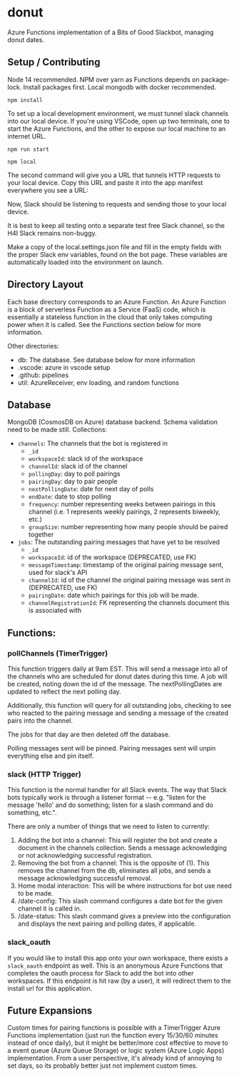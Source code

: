 # donut

Azure Functions implementation of a Bits of Good Slackbot, managing donut dates.

## Setup / Contributing

Node 14 recommended. NPM over yarn as Functions depends on package-lock. Install packages first. Local mongodb with docker recommended.

```
npm install
```

To set up a local development environment, we must tunnel slack channels into our local device. If you're using VSCode, open up two terminals, one to start the Azure Functions, and the other to expose our local machine to an internet URL.

```
npm run start
```

```
npm local 
```

The second command will give you a URL that tunnels HTTP requests to your local device. Copy this URL and paste it into the app manifest everywhere you see a URL:

Now, Slack should be listening to requests and sending those to your local device.

It is best to keep all testing onto a separate test free Slack channel, so the H4I Slack remains non-buggy.

Make a copy of the local.settings.json file and fill in the empty fields with the proper Slack env variables, found on the bot page. These variables are automatically loaded into the environment on launch.

## Directory Layout

Each base directory corresponds to an Azure Function. An Azure Function is a block of serverless Function as a Service (FaaS) code, which is essentially a stateless function in the cloud that only takes computing power when it is called. See the Functions section below for more information.

Other directories:

* db: The database. See database below for more information
* .vscode: azure in vscode setup
* .github: pipelines
* util: AzureReceiver, env loading, and random functions

## Database

MongoDB (CosmosDB on Azure) database backend. Schema validation need to be made still. Collections:

* `channels`: The channels that the bot is registered in
    * `_id`
    * `workspaceId`: slack id of the workspace
    * `channelId`: slack id of the channel
    * `pollingDay`: day to poll pairings
    * `pairingDay`: day to pair people
    * `nextPollingDate`: date for next day of polls
    * `endDate`: date to stop polling
    * `frequency`: number representing weeks between pairings in this channel (i.e. 1 represents weekly pairings, 2 represents biweekly, etc.)
    * `groupSize`: number representing how many people should be paired together
* `jobs`: The outstanding pairing messages that have yet to be resolved
    * `_id`
    * `workspaceId`: id of the workspace (DEPRECATED, use FK)
    * `messageTimestamp`: timestamp of the original pairing message sent, used for slack's API
    * `channelId`: id of the channel the original pairing message was sent in (DEPRECATED, use FK)
    * `pairingDate`: date which pairings for this job will be made.
    * `channelRegistrationId`: FK representing the channels document this is associated with


## Functions:

### pollChannels (TimerTrigger)

This function triggers daily at 9am EST. This will send a message into all of the channels who are scheduled for donut dates during this time. A job will be created, noting down the id of the message. The nextPollingDates are updated to reflect the next polling day.

Additionally, this function will query for all outstanding jobs, checking to see who reacted to the pairing message and sending a message of the created pairs into the channel.

The jobs for that day are then deleted off the database.

Polling messages sent will be pinned. Pairing messages sent will unpin everything else and pin itself.

### slack (HTTP Trigger)

This function is the normal handler for all Slack events. The way that Slack bots typically work is through a listener format -- e.g. "listen for the message 'hello' and do something; listen for a slash command and do something, etc.".

There are only a number of things that we need to listen to currently:

1. Adding the bot into a channel: This will register the bot and create a document in the channels collection. Sends a message acknowledging or not acknowledging successful registration.
2. Removing the bot from a channel: This is the opposite of (1). This removes the channel from the db, eliminates all jobs, and sends a message acknowledging successful removal.
3. Home modal interaction: This will be where instructions for bot use need to be made.
4. /date-config: This slash command configures a date bot for the given channel it is called in.
5. /date-status: This slash command gives a preview into the configuration and displays the next pairing and polling dates, if applicable.

### slack_oauth

If you would like to install this app onto your own workspace, there exists a `slack_oauth` endpoint as well. This is an anonymous Azure Functions that completes the oauth process for Slack to add the bot into other workspaces. If this endpoint is hit raw (by a user), it will redirect them to the install url for this application.

## Future Expansions

Custom times for pairing functions is possible with a TimerTrigger Azure Functions implementation (just run the function every 15/30/60 minutes instead of once daily), but it might be better/more cost effective to move to a event queue (Azure Queue Storage) or logic system (Azure Logic Apps) implementation. From a user perspective, it's already kind of annoying to set days, so its probably better just not implement custom times.
